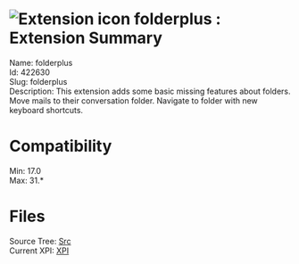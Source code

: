 # ![Extension icon](https://addons.thunderbird.net/user-media/addon_icons/422/422630-64.png?modified=1407487522) folderplus : Extension Summary

Name: folderplus  
Id: 422630  
Slug: folderplus  
Description: This extension adds some basic missing features about folders.
Move mails to their conversation folder. Navigate to folder with new keyboard shortcuts.
  

# Compatibility
Min: 17.0  
Max: 31.*  

# Files

Source Tree: [Src](C:/Dev/Thunderbird/ThunderKdB/xall/xOther/422630-folderplus/src)  
Current XPI: [XPI](C:/Dev/Thunderbird/ThunderKdB/xall/xOther/422630-folderplus/xpi)  



